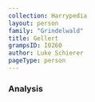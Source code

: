 ```yaml
---
collection: Harrypedia
layout: person
family: "Grindelwald"
title: Gellert
grampsID: I0260
author: Luke Schierer
pageType: person
---
```


### Analysis
